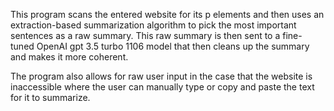 This program scans the entered website for its p elements and then uses an extraction-based summarization algorithm to pick the most important sentences as a raw summary. This raw summary is then sent to a fine-tuned OpenAI gpt 3.5 turbo 1106 model that then cleans up the summary and makes it more coherent.

The program also allows for raw user input in the case that the website is inaccessible where the user can manually type or copy and paste the text for it to summarize.
